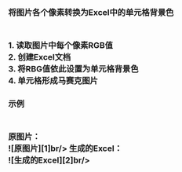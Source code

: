 <h3>将图片各个像素转换为Excel中的单元格背景色<h3/><br/>
1. 读取图片中每个像素RGB值<br/>
2. 创建Excel文档<br/>
3. 将RBG值依此设置为单元格背景色<br/>
4. 单元格形成马赛克图片<br/>

<h3>示例<h3/><br/>
原图片：<br/>
![原图片][1]br/>
生成的Excel：<br/>
![生成的Excel][2]br/>

[1]: https://github.com/dxxzst/PictureToExcel/blob/master/images/1.jpg
[2]: https://github.com/dxxzst/PictureToExcel/blob/master/images/3.png
